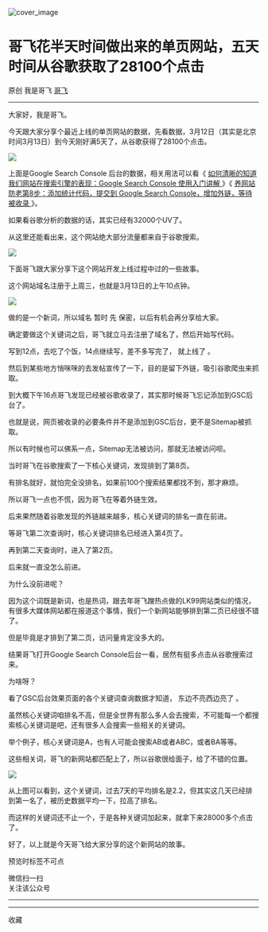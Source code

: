 ![cover_image](https://mmbiz.qpic.cn/sz_mmbiz_jpg/LBrX00GQeicuCFiaXoDOFQHzMHOp9nlay7XEicxu46TnTWRNdRtx5jbpq6LHn9X4RHsNJ8wBdic1VgPul2qbPJmGNw/0?wx_fmt=jpeg)

#  哥飞花半天时间做出来的单页网站，五天时间从谷歌获取了28100个点击

原创  我是哥飞  [ 哥飞 ](javascript:void\(0\);)

__ _ _ _ _

大家好，我是哥飞。

今天跟大家分享个最近上线的单页网站的数据，先看数据，3月12日（其实是北京时间3月13日）到今天刚好满5天了，从谷歌获得了28100个点击。  

![](https://mmbiz.qpic.cn/sz_mmbiz_png/LBrX00GQeicuCFiaXoDOFQHzMHOp9nlay7WXes52PmK1coqE3ZpysF03iakEf3ptqkC2dhNTWS5dvTAVibWN1u42DA/640?wx_fmt=png&from=appmsg)

上面是Google Search Console 后台的数据，相关用法可以看《 [ 如何清晰的知道我们网站在搜索引擎的表现：Google Search
Console 使用入门讲解
](http://mp.weixin.qq.com/s?__biz=MjM5OTIzMzYyMA==&mid=2650079678&idx=1&sn=28e2e1f0abf09872482549f66c214f0a&chksm=bf3f30858848b9934cc6ca69c172537ac676a04975ab475160e90b02d56cc6d5fe42df03a97f&scene=21#wechat_redirect)
》《 [ 养网站防老第8步：添加统计代码，提交到 Google Search Console，增加外链，等待被收录
](http://mp.weixin.qq.com/s?__biz=MjM5OTIzMzYyMA==&mid=2650080823&idx=1&sn=8b43d3d96aac2752d48bdd13b2264099&chksm=bf3f370c8848be1ae77f3cea2663a9a5c2f6cd81aaf13a325289ab523e4de83defa7b7525ec6&scene=21#wechat_redirect)
》。  

如果看谷歌分析的数据的话，其实已经有32000个UV了。

从这里还能看出来，这个网站绝大部分流量都来自于谷歌搜索。

![](https://mmbiz.qpic.cn/sz_mmbiz_png/LBrX00GQeicuCFiaXoDOFQHzMHOp9nlay7ib9kstLibjQaM6BDFf8khDqPgOorIIxetzpsBKviabbmPkVEA7GNG3MyA/640?wx_fmt=png&from=appmsg)

下面哥飞跟大家分享下这个网站开发上线过程中过的一些故事。

这个网站域名注册于上周三，也就是3月13日的上午10点钟。

![](https://mmbiz.qpic.cn/sz_mmbiz_png/LBrX00GQeicuCFiaXoDOFQHzMHOp9nlay762fwqFOyqq45gUCMI367hz3toyDvWwEiaBz0CYKs6SLOsxX0bpeZNfA/640?wx_fmt=png&from=appmsg)

做的是一个新词，所以域名  暂时  先  保密，以后有机会再分享给大家。  

确定要做这个关键词之后，哥飞就立马去注册了域名了，然后开始写代码。  

写到12点，去吃了个饭，14点继续写，差不多写完了，  就上线了  。

然后到某些地方悄咪咪的去发帖宣传了一下，目的是留下外链，吸引谷歌爬虫来抓取。

到大概下午16点哥飞发现已经被谷歌收录了，其实那时候哥飞忘记添加到GSC后台了。

也就是说，网页被收录的必要条件并不是添加到GSC后台，更不是Sitemap被抓取。

所以有时候也可以佛系一点，Sitemap无法被访问，那就无法被访问呗。

当时哥飞在谷歌搜索了一下核心关键词，发现排到了第8页。  

有排名就好，就怕完全没排名，如果前100个搜索结果都找不到，那才麻烦。  

所以哥飞一点也不慌，因为哥飞在等着外链生效。  

后来果然随着谷歌发现的外链越来越多，核心关键词的排名一直在前进。

等哥飞第二次查询时，核心关键词排名已经进入第4页了。  

再到第二天查询时，进入了第2页。

后来就一直没怎么前进。  

为什么没前进呢？

因为这个词既是新词，也是热词，跟去年哥飞蹭热点做的LK99网站类似的情况，有很多大媒体网站都在报道这个事情，我们一个新网站能够排到第二页已经很不错了。

但是毕竟是才排到了第二页，访问量肯定没多大的。  

结果哥飞打开Google Search Console后台一看，居然有挺多点击从谷歌搜索过来。

为啥呀？

看了GSC后台效果页面的各个关键词查询数据才知道，  东边不亮西边亮了  。

虽然核心关键词咱排名不高，但是全世界有那么多人会去搜索，不可能每一个都搜索核心关键词是吧，还有很多人会搜索一些相关的关键词。

举个例子，核心关键词是A，也有人可能会搜索AB或者ABC，或者BA等等。

这些相关词，哥飞的新网站都匹配上了，所以谷歌很给面子，给了不错的位置。  

![](https://mmbiz.qpic.cn/sz_mmbiz_png/LBrX00GQeicuCFiaXoDOFQHzMHOp9nlay7LDCxn2VoafdeFE9tyzzf7mgmlzaHxW5wqeX3UtXD3fXbBcmydP9MvA/640?wx_fmt=png&from=appmsg)

从上图可以看到，这个关键词，过去7天的平均排名是2.2，但其实这几天已经排到第一名了，被历史数据平均一下，拉高了排名。  

而这样的关键词还不止一个，于是各种关键词加起来，就拿下来28000多个点击了。  

好了，以上就是今天哥飞给大家分享的这个新网站的故事。  

  

  

预览时标签不可点

微信扫一扫  
关注该公众号





****



****



  收藏


